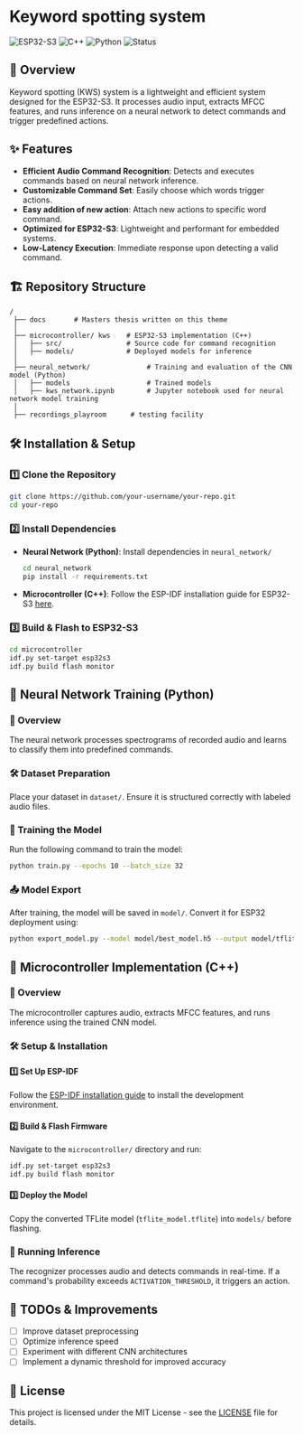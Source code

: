 # Keyword spotting system 
![ESP32-S3](https://img.shields.io/badge/Platform-ESP32--S3-blue) ![C++](https://img.shields.io/badge/Language-C++-red) ![Python](https://img.shields.io/badge/NeuralNetworkTraining-Python-yellow) ![Status](https://img.shields.io/badge/Status-Active-brightgreen)

## 📌 Overview
Keyword spotting (KWS) system is a lightweight and efficient system designed for the ESP32-S3. It processes audio input, extracts MFCC features, and runs inference on a neural network to detect commands and trigger predefined actions.

## ✨ Features
-  **Efficient Audio Command Recognition**: Detects and executes commands based on neural network inference.
-  **Customizable Command Set**: Easily choose which words trigger actions.
-  **Easy addition of new action**: Attach new actions to specific word command.
-  **Optimized for ESP32-S3**: Lightweight and performant for embedded systems.
-  **Low-Latency Execution**: Immediate response upon detecting a valid command.

## 🏗 Repository Structure
```
/
 ├── docs       # Masters thesis written on this theme
 │
 ├── microcontroller/ kws    # ESP32-S3 implementation (C++)
 │   ├── src/                # Source code for command recognition
 │   ├── models/             # Deployed models for inference
 │
 ├── neural_network/              # Training and evaluation of the CNN model (Python)
 │   ├── models                   # Trained models
 │   ├── kws_network.ipynb        # Jupyter notebook used for neural network model training
 │
 ├── recordings_playroom      # testing facility
```

## 🛠 Installation & Setup

### 1️⃣ Clone the Repository
```sh
git clone https://github.com/your-username/your-repo.git
cd your-repo
```

### 2️⃣ Install Dependencies
- **Neural Network (Python)**: Install dependencies in `neural_network/`
  ```sh
  cd neural_network
  pip install -r requirements.txt
  ```
- **Microcontroller (C++)**: Follow the ESP-IDF installation guide for ESP32-S3 [here](https://docs.espressif.com/projects/esp-idf/en/latest/esp32s3/get-started/index.html).

### 3️⃣ Build & Flash to ESP32-S3
```sh
cd microcontroller
idf.py set-target esp32s3
idf.py build flash monitor
```

## 🚀 Neural Network Training (Python)

### 📌 Overview
The neural network processes spectrograms of recorded audio and learns to classify them into predefined commands.

### 🛠 Dataset Preparation
Place your dataset in `dataset/`. Ensure it is structured correctly with labeled audio files.

### 🔧 Training the Model
Run the following command to train the model:
```sh
python train.py --epochs 10 --batch_size 32
```

### 📤 Model Export
After training, the model will be saved in `model/`. Convert it for ESP32 deployment using:
```sh
python export_model.py --model model/best_model.h5 --output model/tflite_model.tflite
```

## 🚀 Microcontroller Implementation (C++)

### 📌 Overview
The microcontroller captures audio, extracts MFCC features, and runs inference using the trained CNN model.

### 🛠 Setup & Installation

#### 1️⃣ Set Up ESP-IDF
Follow the [ESP-IDF installation guide](https://docs.espressif.com/projects/esp-idf/en/latest/esp32s3/get-started/index.html) to install the development environment.

#### 2️⃣ Build & Flash Firmware
Navigate to the `microcontroller/` directory and run:
```sh
idf.py set-target esp32s3
idf.py build flash monitor
```

#### 3️⃣ Deploy the Model
Copy the converted TFLite model (`tflite_model.tflite`) into `models/` before flashing.

### 🚀 Running Inference
The recognizer processes audio and detects commands in real-time. If a command's probability exceeds `ACTIVATION_THRESHOLD`, it triggers an action.

## 📄 TODOs & Improvements
- [ ] Improve dataset preprocessing
- [ ] Optimize inference speed
- [ ] Experiment with different CNN architectures
- [ ] Implement a dynamic threshold for improved accuracy

## 📜 License
This project is licensed under the MIT License - see the [LICENSE](LICENSE) file for details.
